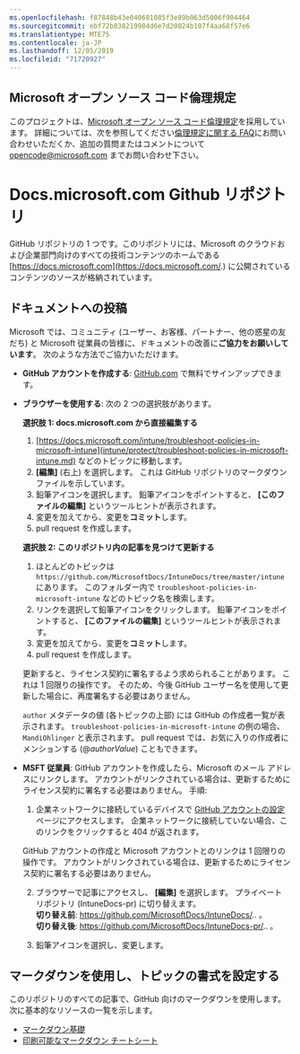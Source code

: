 ```yaml
---
ms.openlocfilehash: f87848b43e040681085f3e89b063d5006f904464
ms.sourcegitcommit: ebf72b038219904d6e7d20024b107f4aa68f57e6
ms.translationtype: MTE75
ms.contentlocale: ja-JP
ms.lasthandoff: 12/05/2019
ms.locfileid: "71720927"
---
```

## <a name="microsoft-open-source-code-of-conduct"></a>Microsoft オープン ソース コード倫理規定

このプロジェクトは、[Microsoft オープン ソース コード倫理規定](https://opensource.microsoft.com/codeofconduct/)を採用しています。
詳細については、次を参照してください[倫理規定に関する FAQ](https://opensource.microsoft.com/codeofconduct/faq/)にお問い合わせいただくか、追加の質問またはコメントについて [opencode@microsoft.com](mailto:opencode@microsoft.com) までお問い合わせ下さい。

# <a name="docsmicrosoftcom-github-repository"></a>Docs.microsoft.com Github リポジトリ

GitHub リポジトリの 1 つです。このリポジトリには、Microsoft のクラウドおよび企業部門向けのすべての技術コンテンツのホームである [https://docs.microsoft.com](https://docs.microsoft.com/.) に公開されているコンテンツのソースが格納されています。

## <a name="contribute-to-your-documentation"></a>ドキュメントへの投稿
Microsoft では、コミュニティ (ユーザー、お客様、パートナー、他の惑星の友だち) と Microsoft 従業員の皆様に、ドキュメントの改善に**ご協力をお願いしています**。 次のような方法でご協力いただけます。

* **GitHub アカウントを作成する**: [GitHub.com](https://www.github.com) で無料でサインアップできます。

* **ブラウザーを使用する**: 次の 2 つの選択肢があります。 

    **選択肢 1: docs.microsoft.com から直接編集する**  
    1. [https://docs.microsoft.com/intune/troubleshoot-policies-in-microsoft-intune](intune/protect/troubleshoot-policies-in-microsoft-intune.md) などのトピックに移動します。 
    2. **[編集]** (右上) を選択します。 これは GitHub リポジトリのマークダウン ファイルを示しています。
    3. 鉛筆アイコンを選択します。 鉛筆アイコンをポイントすると、 **[このファイルの編集]** というツールヒントが表示されます。 
    4. 変更を加えてから、変更を**コミット**します。 
    5. pull request を作成します。
    
    **選択肢 2: このリポジトリ内の記事を見つけて更新する**  
    1. ほとんどのトピックは `https://github.com/MicrosoftDocs/IntuneDocs/tree/master/intune` にあります。 このフォルダー内で `troubleshoot-policies-in-microsoft-intune` などのトピック名を検索します。 
    2. リンクを選択して鉛筆アイコンをクリックします。 鉛筆アイコンをポイントすると、 **[このファイルの編集]** というツールヒントが表示されます。 
    3. 変更を加えてから、変更を**コミット**します。 
    4. pull request を作成します。 

  更新すると、ライセンス契約に署名するよう求められることがあります。 これは 1 回限りの操作です。 そのため、今後 GitHub ユーザー名を使用して更新した場合に、再度署名する必要はありません。 
  
  `author` メタデータの値 (各トピックの上部) には GitHub の作成者一覧が表示されます。 `troubleshoot-policies-in-microsoft-intune` の例の場合、`MandiOhlinger` と表示されます。 pull request では、お気に入りの作成者にメンションする (@*authorValue*) こともできます。
  
* **MSFT 従業員**: GitHub アカウントを作成したら、Microsoft のメール アドレスにリンクします。 アカウントがリンクされている場合は、更新するためにライセンス契約に署名する必要はありません。 手順:

  1. 企業ネットワークに接続しているデバイスで [GitHub アカウントの設定](https://review.docs.microsoft.com/en-us/help/contribute/contribute-get-started-setup-github?branch=master)ページにアクセスします。 企業ネットワークに接続していない場合、このリンクをクリックすると 404 が返されます。
  
    GitHub アカウントの作成と Microsoft アカウントとのリンクは 1 回限りの操作です。 アカウントがリンクされている場合は、更新するためにライセンス契約に署名する必要はありません。 

  2. ブラウザーで記事にアクセスし、 **[編集]** を選択します。 プライベート リポジトリ (IntuneDocs-pr) に切り替えます。  
    **切り替え前**: https://github.com/MicrosoftDocs/IntuneDocs/.. 。  
    **切り替え後**: https://github.com/MicrosoftDocs/IntuneDocs-pr/.. 。
  
  3. 鉛筆アイコンを選択し、変更します。 

## <a name="use-markdown-to-format-your-topic"></a>マークダウンを使用し、トピックの書式を設定する
このリポジトリのすべての記事で、GitHub 向けのマークダウンを使用します。 次に基本的なリソースの一覧を示します。

* [マークダウン基礎](https://help.github.com/articles/basic-writing-and-formatting-syntax/)
* [印刷可能なマークダウン チートシート](https://guides.github.com/pdfs/markdown-cheatsheet-online.pdf)

